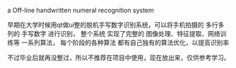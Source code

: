 a Off-line handwritten numeral recognition system

早期在大学时候用qt做ui整的脱机手写数字识别系统，可以将手机拍摄的 多行多列的 手写数字 进行识别， 
整个系统 实现了完整的 图像处理、特征提取、网络训练等 一系列算法， 每个阶段的各种算法 都有自己独有的算法优化，以提高识别率

不过毕业后就再没整过，所以不推荐在项目中使用，现在放出来，仅供参考学习。
